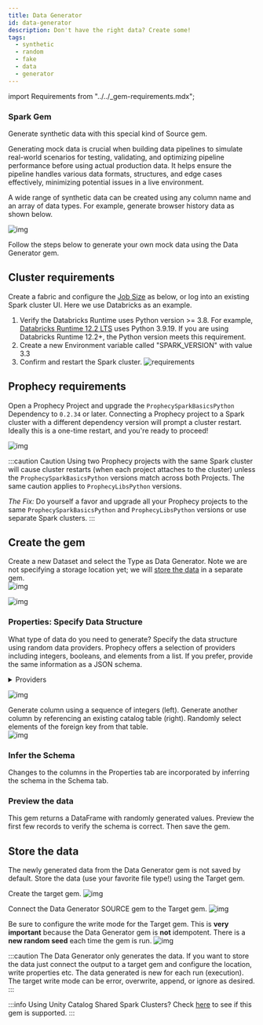 ```yaml
---
title: Data Generator
id: data-generator
description: Don't have the right data? Create some!
tags:
  - synthetic
  - random
  - fake
  - data
  - generator
---
```


import Requirements from "../../\_gem-requirements.mdx";

<h3><span class="badge">Spark Gem</span></h3>

<Requirements
  packagename="ProphecySparkBasicsPython"
  packageversion="0.2.36"
  scalalib="8.5.0"
  pythonlib="1.9.24"
  packageversion122="Not Supported"
  packageversion143="Not Supported"
  packageversion154="Supported 0.2.36+"
/>

Generate synthetic data with this special kind of Source gem.

Generating mock data is crucial when building data pipelines to simulate real-world scenarios for testing, validating, and optimizing pipeline performance before using actual production data. It helps ensure the pipeline handles various data formats, structures, and edge cases effectively, minimizing potential issues in a live environment.

A wide range of synthetic data can be created using any column name and an array of data types. For example, generate browser history data as shown below.

![img](../../img/synth_0_datasample.png)

Follow the steps below to generate your own mock data using the Data Generator gem.

## Cluster requirements

Create a fabric and configure the [Job Size](/docs/administration/Spark-fabrics/databricks/databricks.md) as below, or log into an existing Spark cluster UI. Here we use Databricks as an example.

1. Verify the Databricks Runtime uses Python version >= 3.8.
   For example, [Databricks Runtime 12.2 LTS](https://docs.databricks.com/en/release-notes/runtime/12.2lts.html) uses Python 3.9.19. If you are using Databricks Runtime 12.2+, the Python version meets this requirement.
2. Create a new Environment variable called "SPARK_VERSION" with value 3.3
3. Confirm and restart the Spark cluster.
   ![requirements](../../img/synth_0_1_requirements.png)

## Prophecy requirements

Open a Prophecy Project and upgrade the `ProphecySparkBasicsPython` Dependency to `0.2.34` or later. Connecting a Prophecy project to a Spark cluster with a different dependency version will prompt a cluster restart. Ideally this is a one-time restart, and you're ready to proceed!

![img](../../img/synth_0_2_proph_reqiuirements.png)

:::caution Caution
Using two Prophecy projects with the same Spark cluster will cause cluster restarts (when each project attaches to the cluster) unless the `ProphecySparkBasicsPython` versions match across both Projects. The same caution applies to `ProphecyLibsPython` versions.

_The Fix:_ Do yourself a favor and upgrade all your Prophecy projects to the same `ProphecySparkBasicsPython` and `ProphecyLibsPython` versions or use separate Spark clusters.
:::

## Create the gem

Create a new Dataset and select the Type as Data Generator. Note we are not specifying a storage location yet; we will [store the data](#store-the-data) in a separate gem.  
![img](../../img/synth_1_new_dataset.png)

![img](../../img/synth_2_type.png)

### Properties: Specify Data Structure

What type of data do you need to generate? Specify the data structure using random data providers. Prophecy offers a selection of providers including integers, booleans, and elements from a list. If you prefer, provide the same information as a JSON schema.

<details>
<summary>Providers</summary>

## Providers

| Data Provider             | Description                                                                                                                                                                                                                                                 |
| ------------------------- | ----------------------------------------------------------------------------------------------------------------------------------------------------------------------------------------------------------------------------------------------------------- |
| Random Name               | Generates random names. Select Full Name, First Name, or Last Name as the sub-types.                                                                                                                                                                        |
| Random Address            | Generates random addresses.                                                                                                                                                                                                                                 |
| Random Email              | Generates random emails.                                                                                                                                                                                                                                    |
| Random Phone Number       | Generates random phone numbers based on specified or default pattern. Example: specify the pattern for a phone number as (###) ###-####.                                                                                                                    |
| Random String UUID        | Generates random UUIDs in string form.                                                                                                                                                                                                                      |
| Random Boolean Values     | Generates random boolean values (True/False).                                                                                                                                                                                                               |
| Random Integer Numbers    | Generates random integers within the range from Start Value to End Value.                                                                                                                                                                                   |
| Random Elements From List | Generates random values from the list of values. Just type into the `List Of Values` field.                                                                                                                                                                 |
| Random Date               | Generates random dates within the given range.                                                                                                                                                                                                              |
| Random DateTime           | Generates random datetime values within the given range.                                                                                                                                                                                                    |
| Random Foreign Key Values | Picks values randomly from specified foreign key column. Select another table to act as the reference table and provide the location, e.g., `catalog`.`database`.`table`. Select any column from the reference table to designate as Reference Column Name. |

## Common properties

| Name                       | Description                                                                           |
| -------------------------- | ------------------------------------------------------------------------------------- |
| Column Name                | Custom name for the output column.                                                    |
| Data Type                  | Data type of output column.                                                           |
| Null Percentage (Optional) | X percent of values will be populated as null in generated column based on Row Count. |

</details>

![img](../../img/synth_3_properties.png)

Generate column using a sequence of integers (left). Generate another column by referencing an existing catalog table (right). Randomly select elements of the foreign key from that table.  
![img](../../img/synth_7_seq_or_foreign.png)

### Infer the Schema

Changes to the columns in the Properties tab are incorporated by inferring the schema in the Schema tab.

### Preview the data

This gem returns a DataFrame with randomly generated values. Preview the first few records to verify the schema is correct. Then save the gem.

## Store the data

The newly generated data from the Data Generator gem is not saved by default. Store the data (use your favorite file type!) using the Target gem.

Create the target gem.
![img](../../img/synth_4_new_target.png)

Connect the Data Generator SOURCE gem to the Target gem.
![img](../../img/synth_5_connect_target.png)

Be sure to configure the write mode for the Target gem. This is **very important** because the Data Generator gem is **not** idempotent. There is a **new random seed** each time the gem is run.
![img](../../img/synth_6_write_mode.png)

:::caution
The Data Generator only generates the data. If you want to store the data just connect the output to a target gem and configure the location, write properties etc. The data generated is new for each run (execution). The target write mode can be error, overwrite, append, or ignore as desired.
:::

:::info
Using Unity Catalog Shared Spark Clusters?
Check [here](docs/administration/Spark-fabrics/databricks/UCShared.md) to see if this gem is supported.
:::
